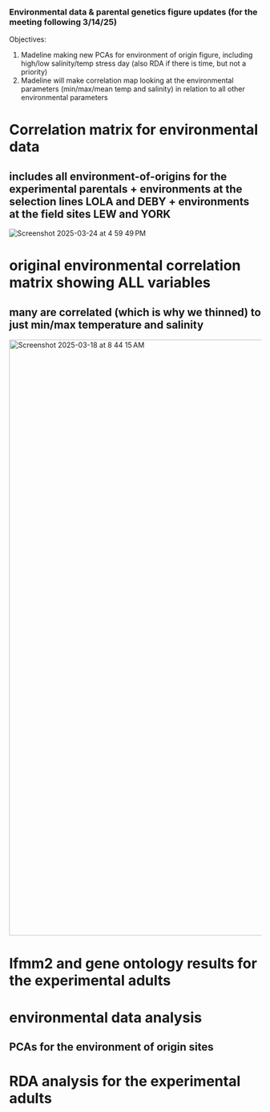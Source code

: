 ### Environmental data & parental genetics figure updates (for the meeting following 3/14/25)

Objectives: 
1. Madeline making new PCAs for environment of origin figure, including high/low salinity/temp stress day (also RDA if there is time, but not a priority)
2. Madeline will make correlation map looking at the environmental parameters (min/max/mean temp and salinity) in relation to all other environmental parameters

# Correlation matrix for environmental data
## includes all environment-of-origins for the experimental parentals + environments at the selection lines LOLA and DEBY + environments at the field sites LEW and YORK
![Screenshot 2025-03-24 at 4 59 49 PM](https://github.com/user-attachments/assets/037fde5f-f9d3-47ed-acdc-67092ab2d586)


# original environmental correlation matrix showing ALL variables
## many are correlated (which is why we thinned) to just min/max temperature and salinity
<img width="1189" alt="Screenshot 2025-03-18 at 8 44 15 AM" src="https://github.com/user-attachments/assets/1a8a36f1-cc79-4315-830b-26e11fc70acc" />



# lfmm2 and gene ontology results for the experimental adults


# environmental data analysis
## PCAs for the environment of origin sites 



# RDA analysis for the experimental adults 
